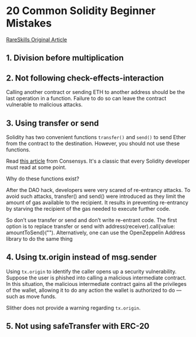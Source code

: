 # 20 Common Solidity Beginner Mistakes

[RareSkills Original Article](https://www.rareskills.io/post/solidity-beginner-mistakes)

## 1. Division before multiplication

## 2. Not following check-effects-interaction

Calling another contract or sending ETH to another address should be the last operation in a function. Failure to do so can leave the contract vulnerable to malicious attacks.

## 3. Using transfer or send

Solidity has two convenient functions `transfer()` and `send()` to send Ether from the contract to the destination. However, you should not use these functions.

Read [this article](https://diligence.consensys.io/blog/2019/09/stop-using-soliditys-transfer-now/) from Consensys. It's a classic that every Solidity developer must read at some point.

Why do these functions exist?

After the DAO hack, developers were very scared of re-entrancy attacks. To avoid such attacks, transfer() and send() were introduced as they limit the amount of gas available to the recipient. It results in preventing re-entrancy by starving the recipient of the gas needed to execute further code.

So don’t use transfer or send and don’t write re-entrant code. The first option is to replace transfer or send with address(receiver).call{value: amountToSend}(""). Alternatively, one can use the OpenZeppelin Address library to do the same thing

## 4. Using tx.origin instead of msg.sender

Using `tx.origin` to identify the caller opens up a security vulnerability. Suppose the user is phished into calling a malicious intermediate contract. In this situation, the malicious intermediate contract gains all the privileges of the wallet, allowing it to do any action the wallet is authorized to do — such as move funds.

Slither does not provide a warning regarding `tx.origin`.

## 5. Not using safeTransfer with ERC-20
